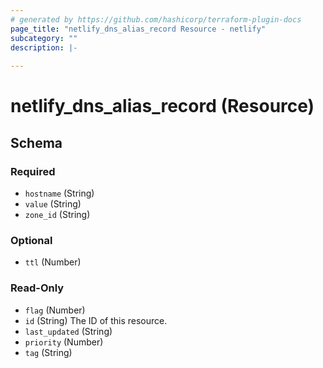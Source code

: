 ```yaml
---
# generated by https://github.com/hashicorp/terraform-plugin-docs
page_title: "netlify_dns_alias_record Resource - netlify"
subcategory: ""
description: |-
  
---
```


# netlify_dns_alias_record (Resource)





<!-- schema generated by tfplugindocs -->
## Schema

### Required

- `hostname` (String)
- `value` (String)
- `zone_id` (String)

### Optional

- `ttl` (Number)

### Read-Only

- `flag` (Number)
- `id` (String) The ID of this resource.
- `last_updated` (String)
- `priority` (Number)
- `tag` (String)
